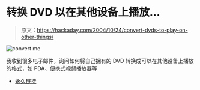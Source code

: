 # 转换 DVD 以在其他设备上播放…

> 原文：<https://hackaday.com/2004/10/24/convert-dvds-to-play-on-other-things/>

![convert me](img/1b233f805dcbbceb78a3f03f4276eede.png)

我收到很多电子邮件，询问如何将自己拥有的 DVD 转换成可以在其他设备上播放的格式，如 PDA、便携式视频播放器等

*   [永久链接](http://www.afterdawn.com/guides/archive/dvd2divx_anamorphic.cfm)